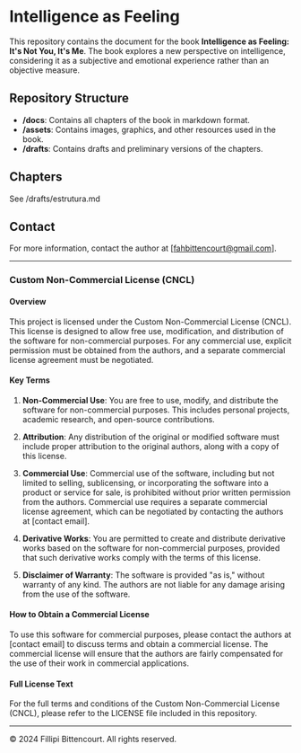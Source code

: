 # Intelligence as Feeling

This repository contains the document for the book **Intelligence as Feeling: It's Not You, It's Me**. The book explores a new perspective on intelligence, considering it as a subjective and emotional experience rather than an objective measure.

## Repository Structure

- **/docs**: Contains all chapters of the book in markdown format.
- **/assets**: Contains images, graphics, and other resources used in the book.
- **/drafts**: Contains drafts and preliminary versions of the chapters.

## Chapters

See /drafts/estrutura.md

## Contact

For more information, contact the author at [fahbittencourt@gmail.com].

---

### Custom Non-Commercial License (CNCL)

#### Overview

This project is licensed under the Custom Non-Commercial License (CNCL). This license is designed to allow free use, modification, and distribution of the software for non-commercial purposes. For any commercial use, explicit permission must be obtained from the authors, and a separate commercial license agreement must be negotiated.

#### Key Terms

1. **Non-Commercial Use**: You are free to use, modify, and distribute the software for non-commercial purposes. This includes personal projects, academic research, and open-source contributions.

2. **Attribution**: Any distribution of the original or modified software must include proper attribution to the original authors, along with a copy of this license.

3. **Commercial Use**: Commercial use of the software, including but not limited to selling, sublicensing, or incorporating the software into a product or service for sale, is prohibited without prior written permission from the authors. Commercial use requires a separate commercial license agreement, which can be negotiated by contacting the authors at [contact email].

4. **Derivative Works**: You are permitted to create and distribute derivative works based on the software for non-commercial purposes, provided that such derivative works comply with the terms of this license.

5. **Disclaimer of Warranty**: The software is provided "as is," without warranty of any kind. The authors are not liable for any damage arising from the use of the software.

#### How to Obtain a Commercial License

To use this software for commercial purposes, please contact the authors at [contact email] to discuss terms and obtain a commercial license. The commercial license will ensure that the authors are fairly compensated for the use of their work in commercial applications.

#### Full License Text

For the full terms and conditions of the Custom Non-Commercial License (CNCL), please refer to the LICENSE file included in this repository.

---

© 2024 Fillipi Bittencourt. All rights reserved.
